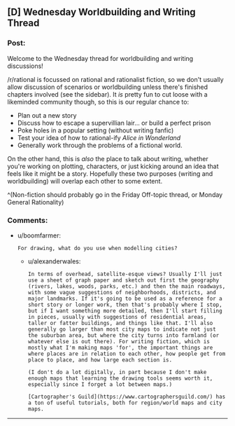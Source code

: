 ## [D] Wednesday Worldbuilding and Writing Thread

### Post:

Welcome to the Wednesday thread for worldbuilding and writing discussions!

/r/rational is focussed on rational and rationalist fiction, so we don't usually allow discussion of scenarios or worldbuilding unless there's finished chapters involved (see the sidebar).  It *is* pretty fun to cut loose with a likeminded community though, so this is our regular chance to:

* Plan out a new story
* Discuss how to escape a supervillian lair... or build a perfect prison
* Poke holes in a popular setting (without writing fanfic)
* Test your idea of how to rational-ify *Alice in Wonderland*
* Generally work through the problems of a fictional world.

On the other hand, this is *also* the place to talk about writing, whether you're working on plotting, characters, or just kicking around an idea that feels like it might be a story. Hopefully these two purposes (writing and worldbuilding) will overlap each other to some extent.

^(Non-fiction should probably go in the Friday Off-topic thread, or Monday General Rationality)

### Comments:

- u/boomfarmer:
  ```
  For drawing, what do you use when modelling cities?
  ```

  - u/alexanderwales:
    ```
    In terms of overhead, satellite-esque views? Usually I'll just use a sheet of graph paper and sketch out first the geography (rivers, lakes, woods, parks, etc.) and then the main roadways, with some vague suggestions of neighborhoods, districts, and major landmarks. If it's going to be used as a reference for a short story or longer work, then that's probably where I stop, but if I want something more detailed, then I'll start filling in pieces, usually with suggestions of residential areas, taller or fatter buildings, and things like that. I'll also generally go larger than most city maps to indicate not just the suburban area, but where the city turns into farmland (or whatever else is out there). For writing fiction, which is mostly what I'm making maps 'for', the important things are where places are in relation to each other, how people get from place to place, and how large each section is.

    (I don't do a lot digitally, in part because I don't make enough maps that learning the drawing tools seems worth it, especially since I forget a lot between maps.)

    [Cartographer's Guild](https://www.cartographersguild.com/) has a ton of useful tutorials, both for region/world maps and city maps.
    ```

---

